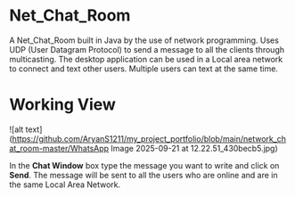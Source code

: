 # Net_Chat_Room
A Net_Chat_Room built in Java by the use of network programming. Uses UDP (User Datagram Protocol) to send a message to all the clients through multicasting. The desktop application can be used  in a Local area network  to 
connect and text other users. Multiple users can text at the same time.
# Working View
![alt text](https://github.com/AryanS1211/my_project_portfolio/blob/main/network_chat_room-master/WhatsApp Image 2025-09-21 at 12.22.51_430becb5.jpg)

 In the **Chat Window** box type the message you want to write and click on **Send**. The message will be sent to all the users who are online and are in the same Local Area Network.
